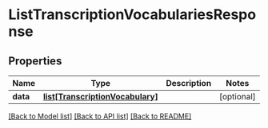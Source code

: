 # ListTranscriptionVocabulariesResponse

## Properties
Name | Type | Description | Notes
------------ | ------------- | ------------- | -------------
**data** | [**list[TranscriptionVocabulary]**](TranscriptionVocabulary.md) |  | [optional]

[[Back to Model list]](../README.md#documentation-for-models) [[Back to API list]](../README.md#documentation-for-api-endpoints) [[Back to README]](../README.md)



